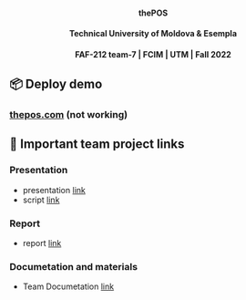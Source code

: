 <h4 align="center">thePOS</h4>

<h4 align="center">Technical University of Moldova  & Esempla</h4>
<h4 align="center">FAF-212 team-7 | FCIM   |   UTM  |   Fall 2022</h4>

## 📦 Deploy demo

###   [thepos.com](link.com)  (not working)

## 🧾 Important team project links 

### Presentation
- presentation [link](https://utm.sharepoint.com/:p:/s/thePOS/EcNjKtJOQ6NDoGi2XvY63xwBr5hYVm4IzKRWtc_xE0H-Og?e=akJvFo)
- script [link](https://utm.sharepoint.com/:w:/s/thePOS/EcQiMZUwOlNHp8x7C9xftNEBZTiRu25gZtPaRyaqUWBolA?e=4CJFLy)

### Report
- report [link](https://utm.sharepoint.com/:w:/s/thePOS/ETxzIMH6dL9Hmlmnofu4UJAB6MwQT_38QHSjeaomYW2E3Q?e=iuAz3k)
### Documetation and materials
- Team Documetation [link](https://utm.sharepoint.com/:w:/s/thePOS/EeUpJQwqdTBPpVZqPfzM1VoBtylki4-z-t9oe6pvINRq0w?e=xFxXJH)
